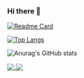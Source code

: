 ### Hi there 👋

[![Readme Card](https://github-readme-stats.vercel.app/api/pin/?username=Hewie8023&repo=JavaGuide&theme=radical)](https://github.com/Hewie8023/JavaGuide)


[![Top Langs](https://github-readme-stats.vercel.app/api/top-langs/?username=Hewie8023&layout=compact&theme=radical)](https://github.com/anuraghazra/github-readme-stats)


![Anurag's GitHub stats](https://github-readme-stats.vercel.app/api?username=Hewie8023&show_icons=true&theme=radical)

<a href="https://github.com/Hewie8023/JavaGuide">
  <img align="center" src="https://github-readme-stats.vercel.app/api/pin/?username=Hewie8023&repo=JavaGuide&theme=radical" />
</a>
<a href="https://github.com/Hewie8023/s-log-portal">
  <img align="center" src="https://github-readme-stats.vercel.app/api/pin/?username=Hewie8023&repo=s-log-portal&theme=radical" />
</a>

<!--
**Hewie8023/Hewie8023** is a ✨ _special_ ✨ repository because its `README.md` (this file) appears on your GitHub profile.

Here are some ideas to get you started:

- 🔭 I’m currently working on ...
- 🌱 I’m currently learning ...
- 👯 I’m looking to collaborate on ...
- 🤔 I’m looking for help with ...
- 💬 Ask me about ...
- 📫 How to reach me: ...
- 😄 Pronouns: ...
- ⚡ Fun fact: ...
-->


